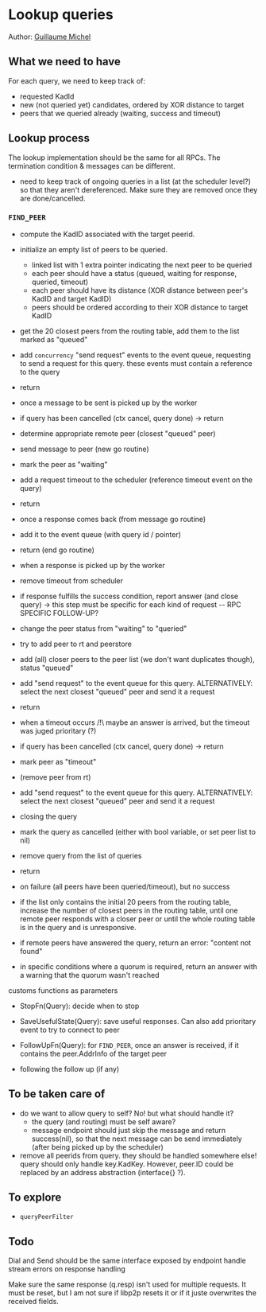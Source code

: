 # Lookup queries

Author: [Guillaume Michel](https://github.com/guillaumemichel)

## What we need to have

For each query, we need to keep track of:
- requested KadId
- new (not queried yet) candidates, ordered by XOR distance to target
- peers that we queried already (waiting, success and timeout)

## Lookup process

The lookup implementation should be the same for all RPCs. The termination condition & messages can be different.

- need to keep track of ongoing queries in a list (at the scheduler level?) so that they aren't dereferenced. Make sure they are removed once they are done/cancelled.

### `FIND_PEER`

- compute the KadID associated with the target peerid.
- initialize an empty list of peers to be queried.
    - linked list with 1 extra pointer indicating the next peer to be queried
    - each peer should have a status (queued, waiting for response, queried, timeout)
    - each peer should have its distance (XOR distance between peer's KadID and target KadID)
    - peers should be ordered according to their XOR distance to target KadID
- get the 20 closest peers from the routing table, add them to the list marked as "queued"
- add `concurrency` "send request" events to the event queue, requesting to send a request for this query. these events must contain a reference to the query
- return

- once a message to be sent is picked up by the worker
- if query has been cancelled (ctx cancel, query done) -> return
- determine appropriate remote peer (closest "queued" peer)
- send message to peer (new go routine)
- mark the peer as "waiting"
- add a request timeout to the scheduler (reference timeout event on the query)
- return

- once a response comes back (from message go routine)
- add it to the event queue (with query id / pointer)
- return (end go routine)

- when a response is picked up by the worker
- remove timeout from scheduler
- if response fulfills the success condition, report answer (and close query) -> this step must be specific for each kind of request -- RPC SPECIFIC FOLLOW-UP?
- change the peer status from "waiting" to "queried"
- try to add peer to rt and peerstore
- add (all) closer peers to the peer list (we don't want duplicates though), status "queued"
- add "send request" to the event queue for this query. ALTERNATIVELY: select the next closest "queued" peer and send it a request
- return

- when a timeout occurs
/!\ maybe an answer is arrived, but the timeout was juged prioritary (?)
- if query has been cancelled (ctx cancel, query done) -> return
- mark peer as "timeout"
- (remove peer from rt)
- add "send request" to the event queue for this query. ALTERNATIVELY: select the next closest "queued" peer and send it a request

- closing the query
- mark the query as cancelled (either with bool variable, or set peer list to nil)
- remove query from the list of queries
- return

- on failure (all peers have been queried/timeout), but no success
- if the list only contains the initial 20 peers from the routing table, increase the number of closest peers in the routing table, until one remote peer responds with a closer peer or until the whole routing table is in the query and is unresponsive.
- if remote peers have answered the query, return an error: "content not found"
- in specific conditions where a quorum is required, return an answer with a warning that the quorum wasn't reached

customs functions as parameters
- StopFn(Query): decide when to stop
- SaveUsefulState(Query): save useful responses. Can also add prioritary event to try to connect to peer
- FollowUpFn(Query): for `FIND_PEER`, once an answer is received, if it contains the peer.AddrInfo of the target peer

- following the follow up (if any)

## To be taken care of

- do we want to allow query to self? No! but what should handle it?
    - the query (and routing) must be self aware?
    - message endpoint should just skip the message and return success(nil), so that the next message can be send immediately (after being picked up by the scheduler)
- remove all peerids from query. they should be handled somewhere else! query should only handle key.KadKey. However, peer.ID could be replaced by an address abstraction (interface{} ?).

## To explore

- `queryPeerFilter`

## Todo 

Dial and Send should be the same interface exposed by endpoint
handle stream errors on response handling

Make sure the same response (q.resp) isn't used for multiple requests. It must be reset, but I am not sure if libp2p resets it or if it juste overwrites the received fields.